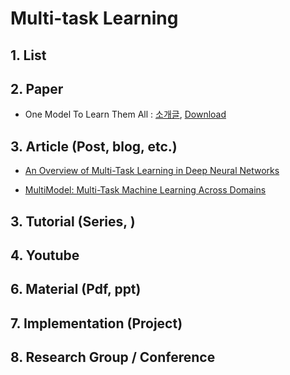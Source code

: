 # Multi-task Learning

## 1. List



## 2. Paper

- One Model To Learn Them All : [소개글](https://www.facebook.com/groups/TensorFlowKR/permalink/490370067970723/), [Download](https://arxiv.org/abs/1706.05137)

## 3. Article (Post, blog, etc.)

- [An Overview of Multi-Task Learning in Deep Neural Networks](http://sebastianruder.com/multi-task/index.html)

- [MultiModel: Multi-Task Machine Learning Across Domains](https://research.googleblog.com/2017/06/multimodel-multi-task-machine-learning.html)


## 3. Tutorial (Series, )



## 4. Youtube



## 6. Material (Pdf, ppt)



## 7. Implementation (Project)


## 8. Research Group / Conference 